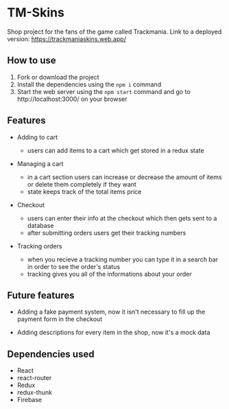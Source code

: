 # TM-Skins
Shop project for the fans of the game called Trackmania.
Link to a deployed version: https://trackmaniaskins.web.app/

## How to use
1. Fork or download the project
2. Install the dependencies using the `npm i` command
3. Start the web server using the `npm start` command and go to http://localhost:3000/ on your browser

## Features
- Adding to cart
  - users can add items to a cart which get stored in a redux state

- Managing a cart
  - in a cart section users can increase or decrease the amount of items or delete them completely if they want
  - state keeps track of the total items price
  
- Checkout
  - users can enter their info at the checkout which then gets sent to a database
  - after submitting orders users get their tracking numbers
  
- Tracking orders
  - when you recieve a tracking number you can type it in a search bar in order to see the order's status
  - tracking gives you all of the informations about your order
  
## Future features
- Adding a fake payment system, now it isn't necessary to fill up the payment form in the checkout

- Adding descriptions for every item in the shop, now it's a mock data

## Dependencies used
- React
- react-router
- Redux
- redux-thunk
- Firebase
